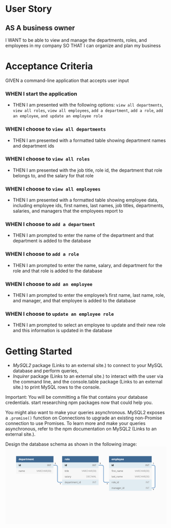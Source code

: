 # User Story

## AS A business owner

I WANT to be able to view and manage the departments, roles, and employees in my company
SO THAT I can organize and plan my business

# Acceptance Criteria

GIVEN a command-line application that accepts user input

### WHEN I start the application

- THEN I am presented with the following options: `view all departments`, `view all roles`, `view all employees`, `add a department`, `add a role`, `add an employee`, `and update an employee role`

### WHEN I choose to `view all departments`

- THEN I am presented with a formatted table showing department names and department ids

### WHEN I choose to `view all roles`

- THEN I am presented with the job title, role id, the department that role belongs to, and the salary for that role

### WHEN I choose to `view all employees`

- THEN I am presented with a formatted table showing employee data, including employee ids, first names, last names, job titles, departments, salaries, and managers that the employees report to

### WHEN I choose to `add a department`

- THEN I am prompted to enter the name of the department and that department is added to the database

### WHEN I choose to `add a role`

- THEN I am prompted to enter the name, salary, and department for the role and that role is added to the database

### WHEN I choose to `add an employee`

- THEN I am prompted to enter the employee’s first name, last name, role, and manager, and that employee is added to the database

### WHEN I choose to `update an employee role`

- THEN I am prompted to select an employee to update and their new role and this information is updated in the database

# Getting Started

- _MySQL2_ package (Links to an external site.) to connect to your MySQL database and perform queries,
- _Inquirer_ package (Links to an external site.) to interact with the user via the command line, and the console.table package (Links to an external site.) to print MySQL rows to the console.

Important: You will be committing a file that contains your database credentials. start researching npm packages now that could help you.

You might also want to make your queries asynchronous. MySQL2 exposes a `.promise()` function on Connections to upgrade an existing non-Promise connection to use Promises. To learn more and make your queries asynchronous, refer to the npm documentation on MySQL2 (Links to an external site.).

Design the database schema as shown in the following image:
![db-guide](/assets/images/Challenge12-db-guide.png)
